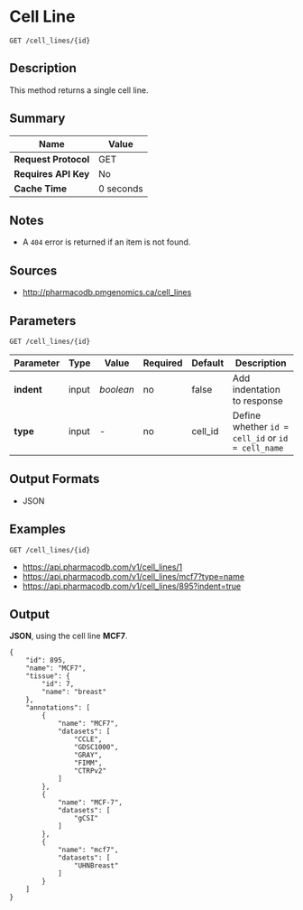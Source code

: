 # Cell Line

```
GET /cell_lines/{id}
```

## Description

This method returns a single cell line.

## Summary

| Name | Value |
| --- | --- |
| **Request Protocol** | GET |
| **Requires API Key** | No |
| **Cache Time** | 0 seconds |

## Notes

- A `404` error is returned if an item is not found.

## Sources

- http://pharmacodb.pmgenomics.ca/cell_lines

## Parameters

```
GET /cell_lines/{id}
```

| Parameter | Type | Value | Required | Default | Description |
| --- | --- | --- | --- | --- | --- |
| **indent** | input | *boolean* | no | false | Add indentation to response |
| **type** | input | - | no | cell_id | Define whether `id = cell_id` or `id = cell_name` |

## Output Formats

- JSON

## Examples

```
GET /cell_lines/{id}
```

- https://api.pharmacodb.com/v1/cell_lines/1
- https://api.pharmacodb.com/v1/cell_lines/mcf7?type=name
- https://api.pharmacodb.com/v1/cell_lines/895?indent=true

## Output

**JSON**, using the cell line **MCF7**.

```
{
    "id": 895,
    "name": "MCF7",
    "tissue": {
        "id": 7,
        "name": "breast"
    },
    "annotations": [
        {
            "name": "MCF7",
            "datasets": [
                "CCLE",
                "GDSC1000",
                "GRAY",
                "FIMM",
                "CTRPv2"
            ]
        },
        {
            "name": "MCF-7",
            "datasets": [
                "gCSI"
            ]
        },
        {
            "name": "mcf7",
            "datasets": [
                "UHNBreast"
            ]
        }
    ]
}
```
